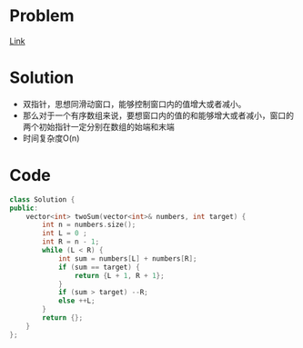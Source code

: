 # Problem
[Link](https://leetcode-cn.com/problems/two-sum-ii-input-array-is-sorted/)

# Solution
* 双指针，思想同滑动窗口，能够控制窗口内的值增大或者减小。
* 那么对于一个有序数组来说，要想窗口内的值的和能够增大或者减小，窗口的两个初始指针一定分别在数组的始端和末端
* 时间复杂度O(n)

# Code
```cpp
class Solution {
public:
    vector<int> twoSum(vector<int>& numbers, int target) {
        int n = numbers.size();
        int L = 0 ;
        int R = n - 1;
        while (L < R) {
            int sum = numbers[L] + numbers[R];
            if (sum == target) {                
                return {L + 1, R + 1};
            }
            if (sum > target) --R;
            else ++L;
        }
        return {};
    }
};
```